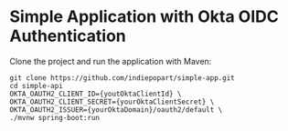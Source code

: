 # Simple Application with Okta OIDC Authentication

Clone the project and run the application with Maven:
```shell
git clone https://github.com/indiepopart/simple-app.git
cd simple-api
OKTA_OAUTH2_CLIENT_ID={youtOktaClientId} \
OKTA_OAUTH2_CLIENT_SECRET={yourOktaClientSecret} \
OKTA_OAUTH2_ISSUER={yourOktaDomain}/oauth2/default \
./mvnw spring-boot:run
```

